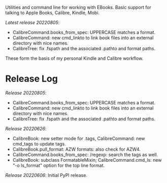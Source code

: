 Utilities and command line for working with EBooks.
Basic support for talking to Apple Books, Calibre, Kindle, Mobi.

*Latest release 20220805*:
* CalibreCommand.books_from_spec: UPPERCASE matches a format.
* CalibreCommand: new cmd_linkto to link book files into an external directory with nice names.
* CalibreTree: fix .fspath and the associated .pathto and format paths.

These form the basis of my personal Kindle and Calibre workflow.

# Release Log



*Release 20220805*:
* CalibreCommand.books_from_spec: UPPERCASE matches a format.
* CalibreCommand: new cmd_linkto to link book files into an external directory with nice names.
* CalibreTree: fix .fspath and the associated .pathto and format paths.

*Release 20220626*:
* CalibreBook: new setter mode for .tags, CalibreCommand: new cmd_tags to update tags.
* CalibreBook.pull_format: AZW formats: also check for AZW4.
* CalibreCommand.books_from_spec: /regexp: search the tags as well.
* CalibreBook: subclass FormatableMixin; CalibreCommand.cmd_ls: new "-o ls_format" option for the top line format.

*Release 20220606*:
Initial PyPI release.
